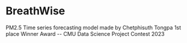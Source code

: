 # BreathWise
PM2.5 Time series forecasting model
made by Chetphisuth Tongpa
1st place Winner Award -- CMU Data Science Project Contest 2023
